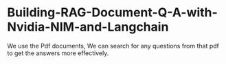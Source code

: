 # Building-RAG-Document-Q-A-with-Nvidia-NIM-and-Langchain

We use the Pdf documents, We can search for any questions from that pdf to get the answers more effectively.
